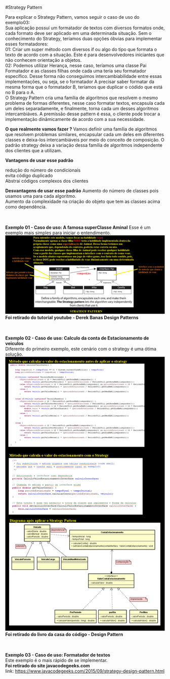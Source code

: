 #Strategy Pattern
	
Para explicar o Strategy Pattern, vamos seguir o caso de uso do exemplo03:
<br/>
Sua aplicação possuí um formatador de textos com diversos formatos onde, cada formato deve ser aplicado em uma determinada situação. Sem o conhecimento do Strategy, teríamos duas opções óbvias para implementar
esses formatadores:
<br/>
01: Criar um super método com diversos if ou algo do tipo que formata o texto de acordo com a situação. Este é para desenvolvedores iniciantes que não conhecem orientação a objetos.
<br/>
02: Podemos utilizar Herança, nesse caso, teríamos uma classe Pai Formatador e as classes filhas onde cada uma teria seu formatador específico. Desse forma não conseguimos intercambiabilidade entre essas implementações, ou seja, se o formatador A precisar saber formatar da mesma forma que o formatador B, teríamos que duplicar o códido que está no B para o A.
<br/>
O Strategy Pattern cria uma família de algoritmos que resolvem o mesmo problema de formas diferentes, nesse caso formatar textos, encapsula cada um deles separadamente, e finalmente,
torna cada um desses algoritmos intercambiáves. A premissão desse pattern é essa, o cliente pode trocar a implementação dinâmicamente de acordo com a sua necessidade.
<br/>

<b>O que realmente vamos fazer ?</b>
Vamos definir uma família de algoritmos que resolvem problemas similares,  encapsular cada um deles em diferentes classes e deixa-los intercambiáveis por meio do conceito de composição.
O padrão strategy deixa a variação dessa família de algoritmos independente dos clientes que a utilizam.

<b>Vantagens de usar esse padrão</b>

redução do número de condicionais
<br/>
evita código duplicado
<br/>
Abstrai códigos complexos dos clientes
<br/>

<b>Desvantagens de usar esse padrão</b>
Aumento do número de classes pois usamos uma para cada algoritmo.
<br/>
Aumento da complexidade na criação do objeto que tem as classes acima como dependência.

<br/><br/>
<b>Exemplo 01 - Caso de uso: A famosa superClasse Aminal</b>
Esse é um exemplo mais simples para iniciar o entendimento.
<br/>
![alt tag](https://github.com/edneyRoldao/DesignPatternComJava/blob/master/supportFiles/strategyExemplo01.png)
<br/>
<b>Foi retirado do tutorial youtube - Derek Banas Design Patterns</b>

<br/><br/>
<b>Exemplo 02 - Caso de uso: Calculo da conta de Estacionamento de veiculos</b>
<br/>
Diferente do primeiro exemplo, este cenário com o strategy é uma ótima solução.
<br/>
![alt tag](https://github.com/edneyRoldao/DesignPatternComJava/blob/master/supportFiles/strategyExemplo02.png)
<b>Foi retirado do livro da casa do código - Design Pattern</b>

<br/><br/>
<b>Exemplo 03 - Caso de uso: Formatador de textos</b>
<br/>
Este exemplo é o mais rápido de se implementar.
<br/>
<b>Foi retirado do site javacodegeeks.com</b>
<br/>
link: https://www.javacodegeeks.com/2015/09/strategy-design-pattern.html








